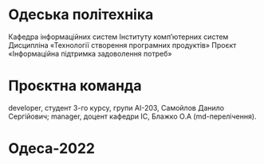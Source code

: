 # Одеська політехніка
Кафедра інформаційних систем Інституту комп’ютерних систем
Дисципліна «Технології створення програмних продуктів»
Проєкт «Інформаційна підтримка задоволення потреб»
# Проєктна команда
developer, студент 3-го курсу, групи АІ-203, Самойлов Данило Сергійович;
manager, доцент кафедри ІС, Блажко О.А (md-перелічення).
# Одеса-2022
